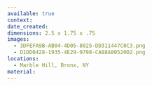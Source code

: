 ```yaml
---
available: true
context:
date_created:
dimensions: 2.5 x 1.75 x .75
images:
  - 3DFEFA9B-AB04-4D05-8025-DD311447C0C3.png
  - D1DD0428-1935-4E29-9798-CA88A80520D2.png
locations:
  - Marble Hill, Bronx, NY
material:
---
```

